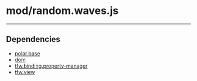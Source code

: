 # mod/random.waves.js

----

## Dependencies
* [polar.base](polar.base.md)
* [dom](dom.md)
* [tfw.binding.property-manager](tfw.binding.property-manager.md)
* [tfw.view](tfw.view.md)
